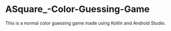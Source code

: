 # ASquare_-Color-Guessing-Game
This is a normal color guessing game made using Kotlin and Android Studio. 

